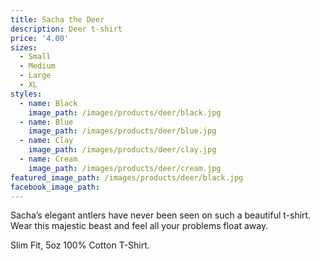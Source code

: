 ```yaml
---
title: Sacha the Deer
description: Deer t-shirt
price: '4.00'
sizes:
  - Small
  - Medium
  - Large
  - XL
styles:
  - name: Black
    image_path: /images/products/deer/black.jpg
  - name: Blue
    image_path: /images/products/deer/blue.jpg
  - name: Clay
    image_path: /images/products/deer/clay.jpg
  - name: Cream
    image_path: /images/products/deer/cream.jpg
featured_image_path: /images/products/deer/black.jpg
facebook_image_path:
---
```


Sacha’s elegant antlers have never been seen on such a beautiful t-shirt. Wear this majestic beast and feel all your problems float away.

Slim Fit, 5oz 100% Cotton T-Shirt.